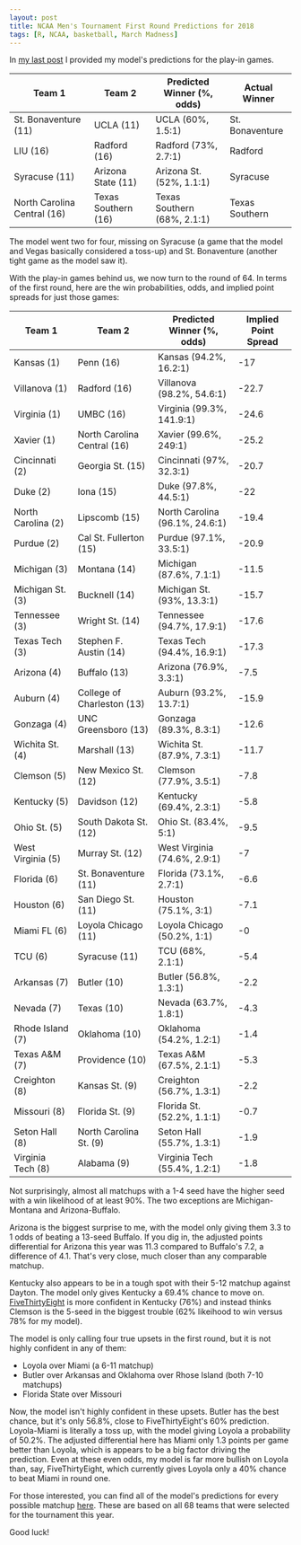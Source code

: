 ```yaml
---
layout: post
title: NCAA Men's Tournament First Round Predictions for 2018
tags: [R, NCAA, basketball, March Madness]
---
```


In [my last post](https://billpetti.github.io/2018-03-13-ncaa_kaggle_predictions_play_in_games/) I provided my model's predictions for the play-in games.

| Team 1 | Team 2 | Predicted Winner (%, odds) | Actual Winner |
|-----------|------------|--------------------------------------|------|
| St. Bonaventure (11) |  UCLA (11) | UCLA (60%, 1.5:1) | St. Bonaventure|
| LIU (16) | Radford (16) | Radford (73%, 2.7:1) | Radford |
| Syracuse (11) | Arizona State (11) | Arizona St. (52%, 1.1:1)| Syracuse|
| North Carolina Central (16) | Texas Southern (16) | Texas Southern (68%, 2.1:1) | Texas Southern|

The model went two for four, missing on Syracuse (a game that the model and Vegas basically considered a toss-up) and St. Bonaventure (another tight game as the model saw it). 

With the play-in games behind us, we now turn to the round of 64. In terms of the first round, here are the win probabilities, odds, and implied point spreads for just those games:

| Team 1             | Team 2                      | Predicted Winner (%, odds)     | Implied Point Spread |
|--------------------|-----------------------------|--------------------------------|----------------------|
| Kansas (1)         | Penn (16)                   | Kansas (94.2%, 16.2:1)         | -17                  |
| Villanova (1)      | Radford (16)                | Villanova (98.2%, 54.6:1)      | -22.7                |
| Virginia (1)       | UMBC (16)                   | Virginia (99.3%, 141.9:1)      | -24.6                |
| Xavier (1)         | North Carolina Central (16) | Xavier (99.6%, 249:1)          | -25.2                |
| Cincinnati (2)     | Georgia St. (15)            | Cincinnati (97%, 32.3:1)       | -20.7                |
| Duke (2)           | Iona (15)                   | Duke (97.8%, 44.5:1)           | -22                  |
| North Carolina (2) | Lipscomb (15)               | North Carolina (96.1%, 24.6:1) | -19.4                |
| Purdue (2)         | Cal St. Fullerton (15)      | Purdue (97.1%, 33.5:1)         | -20.9                |
| Michigan (3)       | Montana (14)                | Michigan (87.6%, 7.1:1)        | -11.5                |
| Michigan St. (3)   | Bucknell (14)               | Michigan St. (93%, 13.3:1)     | -15.7                |
| Tennessee (3)      | Wright St. (14)             | Tennessee (94.7%, 17.9:1)      | -17.6                |
| Texas Tech (3)     | Stephen F. Austin (14)      | Texas Tech (94.4%, 16.9:1)     | -17.3                |
| Arizona (4)        | Buffalo (13)                | Arizona (76.9%, 3.3:1)         | -7.5                 |
| Auburn (4)         | College of Charleston (13)  | Auburn (93.2%, 13.7:1)         | -15.9                |
| Gonzaga (4)        | UNC Greensboro (13)         | Gonzaga (89.3%, 8.3:1)         | -12.6                |
| Wichita St. (4)    | Marshall (13)               | Wichita St. (87.9%, 7.3:1)     | -11.7                |
| Clemson (5)        | New Mexico St. (12)         | Clemson (77.9%, 3.5:1)         | -7.8                 |
| Kentucky (5)       | Davidson (12)               | Kentucky (69.4%, 2.3:1)        | -5.8                 |
| Ohio St. (5)       | South Dakota St. (12)       | Ohio St. (83.4%, 5:1)          | -9.5                 |
| West Virginia (5)  | Murray St. (12)             | West Virginia (74.6%, 2.9:1)   | -7                   |
| Florida (6)        | St. Bonaventure (11)        | Florida (73.1%, 2.7:1)         | -6.6                 |
| Houston (6)        | San Diego St. (11)          | Houston (75.1%, 3:1)           | -7.1                 |
| Miami FL (6)       | Loyola Chicago (11)         | Loyola Chicago (50.2%, 1:1)    | -0                   |
| TCU (6)            | Syracuse (11)               | TCU (68%, 2.1:1)               | -5.4                 |
| Arkansas (7)       | Butler (10)                 | Butler (56.8%, 1.3:1)          | -2.2                 |
| Nevada (7)         | Texas (10)                  | Nevada (63.7%, 1.8:1)          | -4.3                 |
| Rhode Island (7)   | Oklahoma (10)               | Oklahoma (54.2%, 1.2:1)        | -1.4                 |
| Texas A&M (7)      | Providence (10)             | Texas A&M (67.5%, 2.1:1)       | -5.3                 |
| Creighton (8)      | Kansas St. (9)              | Creighton (56.7%, 1.3:1)       | -2.2                 |
| Missouri (8)       | Florida St. (9)             | Florida St. (52.2%, 1.1:1)     | -0.7                 |
| Seton Hall (8)     | North Carolina St. (9)      | Seton Hall (55.7%, 1.3:1)      | -1.9                 |
| Virginia Tech (8)  | Alabama (9)                 | Virginia Tech (55.4%, 1.2:1)   | -1.8                 |

Not surprisingly, almost all matchups with a 1-4 seed have the higher seed with a win likelihood of at least 90%. The two exceptions are Michigan-Montana and Arizona-Buffalo.

Arizona is the biggest surprise to me, with the model only giving them 3.3 to 1 odds of beating a 13-seed Buffalo. If you dig in, the adjusted points differential for Arizona this year was 11.3 compared to Buffalo's 7.2, a difference of 4.1. That's very close, much closer than any comparable matchup. 

Kentucky also appears to be in a tough spot with their 5-12 matchup against Dayton. The model only gives Kentucky a 69.4% chance to move on. [FiveThirtyEight](https://projects.fivethirtyeight.com/2018-march-madness-predictions/) is more confident in Kentucky (76%) and instead thinks Clemson is the 5-seed in the biggest trouble (62% likeihood to win versus 78% for my model).

The model is only calling four true upsets in the first round, but it is not highly confident in any of them:

- Loyola over Miami (a 6-11 matchup)
- Butler over Arkansas and Oklahoma over Rhose Island (both 7-10 matchups)
- Florida State over Missouri

Now, the model isn't highly confident in these upsets. Butler has the best chance, but it's only 56.8%, close to FiveThirtyEight's 60% prediction. Loyola-Miami is literally a toss up, with the model giving Loyola a probability of 50.2%. The adjusted differential here has Miami only 1.3 points per game better than Loyola, which is appears to be a big factor driving the prediction. Even at these even odds, my model is far more bullish on Loyola than, say, FiveThirtyEight, which currently gives Loyola only a 40% chance to beat Miami in round one. 

For those interested, you can find all of the model's predictions for every possible matchup [here](https://rawgit.com/BillPetti/predicting-march-madness/master/ncaa_2018_mens_pred.html). These are based on all 68 teams that were selected for the tournament this year.

Good luck!
